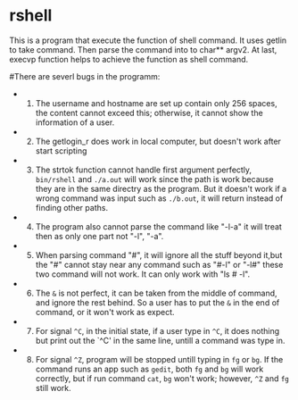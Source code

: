 rshell
======
This is a program that execute the function of shell command. It uses getlin to take command. Then parse the command into to char** argv2. At last, execvp function helps to achieve the function as shell command. 

#There are severl bugs in the programm:

* 1. The username and hostname are set up contain only 256 spaces, the content cannot exceed this; otherwise, it cannot      show the information of a user.
* 2. The getlogin_r does work in local computer, but doesn't work after start scripting
* 3. The strtok function cannot handle first argument perfectly, `bin/rshell` and `./a.out` will work since the path is         work because they are in the same directry as the program. But it doesn't work if a wrong command was input such as        `./b.out`, it will return instead of finding other paths.
* 4. The program also cannot parse the command like "-l-a" it will treat then as only one part not "-l", "-a".
* 5. When parsing command "#", it will ignore all the stuff beyond it,but the "#" cannot stay near any command such as          "#-l" or "-l#" these two command will not work. It can only work with "ls # -l".
* 6. The `&` is not perfect, it can be taken from the middle of command, and ignore the rest behind. So a user has to put       the `&` in the end of command, or it won't work as expect.
* 7. For signal `^C`, in the initial state, if a user type in `^C`, it does nothing but print out the `^C' in the same          line, untill a command was type in.
* 8. For signal `^Z`, program will be stopped untill typing in `fg` or `bg`. If the command runs an app such as `gedit`,     both `fg` and `bg` will work correctly, but if run command `cat`, `bg` won't work; however, `^Z` and `fg` still work.
